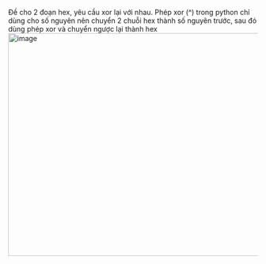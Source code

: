 Đề cho 2 đoạn hex, yêu cầu xor lại với nhau. Phép xor (^) trong python chỉ dùng cho số nguyên nên chuyển 2 chuỗi hex thành số nguyên trước, sau đó dùng phép xor và chuyển ngược lại thành hex
<img width="1339" height="451" alt="image" src="https://github.com/user-attachments/assets/29d721d3-abd7-4f08-a70e-d8892ebcb8a0" />
